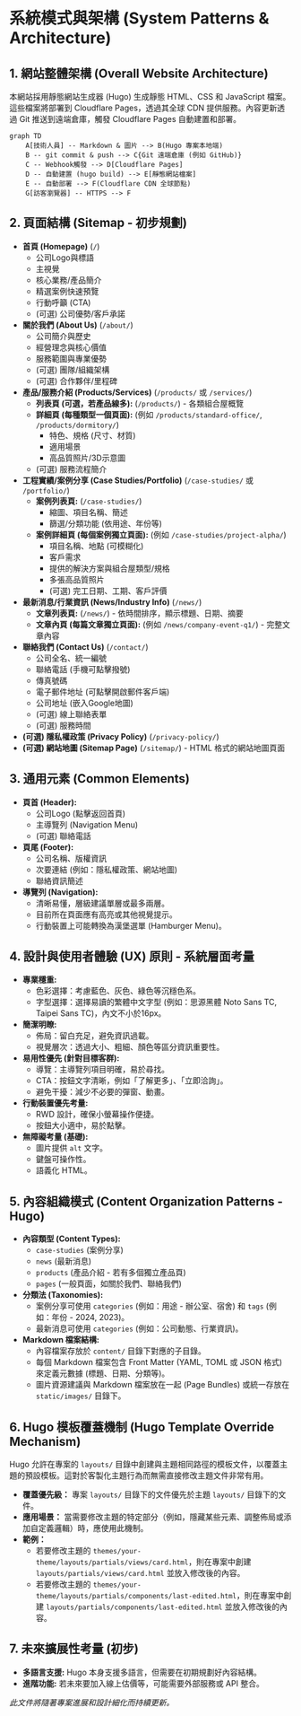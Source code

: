 # 系統模式與架構 (System Patterns & Architecture)

## 1. 網站整體架構 (Overall Website Architecture)

本網站採用靜態網站生成器 (Hugo) 生成靜態 HTML、CSS 和 JavaScript 檔案。這些檔案將部署到 Cloudflare Pages，透過其全球 CDN 提供服務。內容更新透過 Git 推送到遠端倉庫，觸發 Cloudflare Pages 自動建置和部署。

```mermaid
graph TD
    A[技術人員] -- Markdown & 圖片 --> B(Hugo 專案本地端)
    B -- git commit & push --> C{Git 遠端倉庫 (例如 GitHub)}
    C -- Webhook觸發 --> D[Cloudflare Pages]
    D -- 自動建置 (hugo build) --> E[靜態網站檔案]
    E -- 自動部署 --> F(Cloudflare CDN 全球節點)
    G[訪客瀏覽器] -- HTTPS --> F
```

## 2. 頁面結構 (Sitemap - 初步規劃)

*   **首頁 (Homepage)** (`/`)
    *   公司Logo與標語
    *   主視覺
    *   核心業務/產品簡介
    *   精選案例快速預覽
    *   行動呼籲 (CTA)
    *   (可選) 公司優勢/客戶承諾
*   **關於我們 (About Us)** (`/about/`)
    *   公司簡介與歷史
    *   經營理念與核心價值
    *   服務範圍與專業優勢
    *   (可選) 團隊/組織架構
    *   (可選) 合作夥伴/里程碑
*   **產品/服務介紹 (Products/Services)** (`/products/` 或 `/services/`)
    *   **列表頁 (可選，若產品線多):** (`/products/`) - 各類組合屋概覽
    *   **詳細頁 (每種類型一個頁面):** (例如 `/products/standard-office/`, `/products/dormitory/`)
        *   特色、規格 (尺寸、材質)
        *   適用場景
        *   高品質照片/3D示意圖
    *   (可選) 服務流程簡介
*   **工程實績/案例分享 (Case Studies/Portfolio)** (`/case-studies/` 或 `/portfolio/`)
    *   **案例列表頁:** (`/case-studies/`)
        *   縮圖、項目名稱、簡述
        *   篩選/分類功能 (依用途、年份等)
    *   **案例詳細頁 (每個案例獨立頁面):** (例如 `/case-studies/project-alpha/`)
        *   項目名稱、地點 (可模糊化)
        *   客戶需求
        *   提供的解決方案與組合屋類型/規格
        *   多張高品質照片
        *   (可選) 完工日期、工期、客戶評價
*   **最新消息/行業資訊 (News/Industry Info)** (`/news/`)
    *   **文章列表頁:** (`/news/`) - 依時間排序，顯示標題、日期、摘要
    *   **文章內頁 (每篇文章獨立頁面):** (例如 `/news/company-event-q1/`) - 完整文章內容
*   **聯絡我們 (Contact Us)** (`/contact/`)
    *   公司全名、統一編號
    *   聯絡電話 (手機可點擊撥號)
    *   傳真號碼
    *   電子郵件地址 (可點擊開啟郵件客戶端)
    *   公司地址 (嵌入Google地圖)
    *   (可選) 線上聯絡表單
    *   (可選) 服務時間
*   **(可選) 隱私權政策 (Privacy Policy)** (`/privacy-policy/`)
*   **(可選) 網站地圖 (Sitemap Page)** (`/sitemap/`) - HTML 格式的網站地圖頁面

## 3. 通用元素 (Common Elements)

*   **頁首 (Header):**
    *   公司Logo (點擊返回首頁)
    *   主導覽列 (Navigation Menu)
    *   (可選) 聯絡電話
*   **頁尾 (Footer):**
    *   公司名稱、版權資訊
    *   次要連結 (例如：隱私權政策、網站地圖)
    *   聯絡資訊簡述
*   **導覽列 (Navigation):**
    *   清晰易懂，層級建議單層或最多兩層。
    *   目前所在頁面應有高亮或其他視覺提示。
    *   行動裝置上可能轉換為漢堡選單 (Hamburger Menu)。

## 4. 設計與使用者體驗 (UX) 原則 - 系統層面考量

*   **專業穩重:**
    *   色彩選擇：考慮藍色、灰色、綠色等沉穩色系。
    *   字型選擇：選擇易讀的繁體中文字型 (例如：思源黑體 Noto Sans TC, Taipei Sans TC)，內文不小於16px。
*   **簡潔明瞭:**
    *   佈局：留白充足，避免資訊過載。
    *   視覺層次：透過大小、粗細、顏色等區分資訊重要性。
*   **易用性優先 (針對目標客群):**
    *   導覽：主導覽列項目明確，易於尋找。
    *   CTA：按鈕文字清晰，例如「了解更多」、「立即洽詢」。
    *   避免干擾：減少不必要的彈窗、動畫。
*   **行動裝置優先考量:**
    *   RWD 設計，確保小螢幕操作便捷。
    *   按鈕大小適中，易於點擊。
*   **無障礙考量 (基礎):**
    *   圖片提供 `alt` 文字。
    *   鍵盤可操作性。
    *   語義化 HTML。

## 5. 內容組織模式 (Content Organization Patterns - Hugo)

*   **內容類型 (Content Types):**
    *   `case-studies` (案例分享)
    *   `news` (最新消息)
    *   `products` (產品介紹 - 若有多個獨立產品頁)
    *   `pages` (一般頁面，如關於我們、聯絡我們)
*   **分類法 (Taxonomies):**
    *   案例分享可使用 `categories` (例如：用途 - 辦公室、宿舍) 和 `tags` (例如：年份 - 2024, 2023)。
    *   最新消息可使用 `categories` (例如：公司動態、行業資訊)。
*   **Markdown 檔案結構:**
    *   內容檔案存放於 `content/` 目錄下對應的子目錄。
    *   每個 Markdown 檔案包含 Front Matter (YAML, TOML 或 JSON 格式) 來定義元數據 (標題、日期、分類等)。
    *   圖片資源建議與 Markdown 檔案放在一起 (Page Bundles) 或統一存放在 `static/images/` 目錄下。

## 6. Hugo 模板覆蓋機制 (Hugo Template Override Mechanism)

Hugo 允許在專案的 `layouts/` 目錄中創建與主題相同路徑的模板文件，以覆蓋主題的預設模板。這對於客製化主題行為而無需直接修改主題文件非常有用。

*   **覆蓋優先級：** 專案 `layouts/` 目錄下的文件優先於主題 `layouts/` 目錄下的文件。
*   **應用場景：** 當需要修改主題的特定部分（例如，隱藏某些元素、調整佈局或添加自定義邏輯）時，應使用此機制。
*   **範例：**
    *   若要修改主題的 `themes/your-theme/layouts/partials/views/card.html`，則在專案中創建 `layouts/partials/views/card.html` 並放入修改後的內容。
    *   若要修改主題的 `themes/your-theme/layouts/partials/components/last-edited.html`，則在專案中創建 `layouts/partials/components/last-edited.html` 並放入修改後的內容。

## 7. 未來擴展性考量 (初步)

*   **多語言支援:** Hugo 本身支援多語言，但需要在初期規劃好內容結構。
*   **進階功能:** 若未來要加入線上估價等，可能需要外部服務或 API 整合。

*此文件將隨著專案進展和設計細化而持續更新。*
